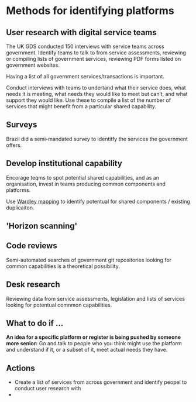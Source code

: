 <!-- TITLE: How to identify platforms -->
<!-- SUBTITLE: Knowing where to place your bets -->
# Methods for identifying platforms

## User research with digital service teams

The UK GDS conducted 150 interviews with service teams across government. Identify teams to talk to from service assessments, reviewing or compiling lists of government services, reviewing PDF forms listed on government websites.

Having a list of all government services/transactions is important. 

Conduct interviews with teams to undertand what their service does, what needs it is meeting, what needs they would like to meet but can’t, and what support they would like. Use these to compile a list of the number of services that might benefit from a particular shared capability.

## Surveys

Brazil did a semi-mandated survey to identitfy the services the government offers.

## Develop institutional capability

Encorage teqms to spot potential shared capabilities, and as an organisation, invest in teams producing common components and platforms.

Use [Wardley mapping](https://blog.gardeviance.org/2015/02/an-introduction-to-wardley-value-chain.html) to identify potentual for shared components / existing duplicaiton.

## 'Horizon scanning'

## Code reviews

Semi-automated searches of government git repositories looking for common capabilities is a theoretical possibility.

## Desk research

Reviewing data from service assessments, legislation and lists of services looking for potentual comnmon capabilities.

## What to do if ...

**An idea for a specific platform or register is being pushed by someone more senior:** Go and talk to people who you think might use the platform and understand if it, or a subset of it, meet actual needs they have.



## Actions

* Create a list of services from across government and identify peopel to conduct user research with
* 

